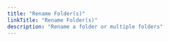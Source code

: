 ```yaml
---
title: "Rename Folder(s)"
linkTitle: "Rename Folder(s)"
description: "Rename a folder or multiple folders"
---
```

